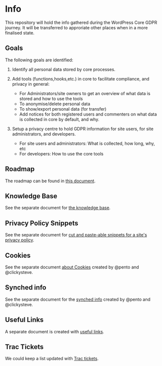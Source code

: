 # Info
This repository will hold the info gathered during the WordPress Core GDPR journey. It will be transferred to approriate other places when in a more finalised state.
## Goals
The following goals are identified:
1. Identify all personal data stored by core processes.
1. Add tools (functions,hooks,etc.) in core to facilitate compliance, and privacy in general:

   * For Administrators/site owners to get an overview of what data is stored and how to use the tools
   * To anonymise/delete personal data
   * To show/export personal data (for transfer)
   * Add notices for both registered users and commenters on what data is collected in core by default, and why.

1. Setup a privacy centre to hold GDPR information for site users, for site administrators, and developers.

   * For site users and administrators: What is collected, how long, why, etc
   * For developers: How to use the core tools

## Roadmap
The roadmap can be found in [this document](./Roadmap.md).
## Knowledge Base
See the separate document for [the knowledge base](./KB.md).
## Privacy Policy Snippets
See the separate document for [cut and paste-able snippets for a site's privacy policy](./Privacy-policy-snippets.md).
## Cookies
See the separate document [about Cookies](./Cookies.md) created by @pento and @clickysteve.
## Synched info
See the separate document for the [synched info](./Synched-info.md) created by @pento and @clickysteve.
## Useful Links
A separate document is created with [useful links](./Useful-links.md).
## Trac Tickets
We could keep a list updated with [Trac tickets](./Trac-Tickets.md).
